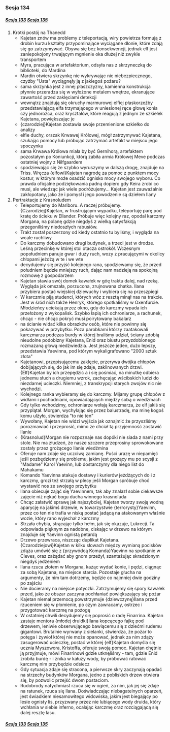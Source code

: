 ### Sesja 134
##### [Sesja 133](#sesja-133) [Sesja 135](#sesja-135)
1. Krótki postój na Thanedd
    - Kajetan znów ma problemy z teleportacją, wiry powietrza formują z drobin kurzu kształty przypominające wyciągane dłonie, które zdają się go zatrzymywać. Obywa się bez konsekwencji, jednak elf jest zaniepokojony trwającym mgnienie oka dłużej niż zwykle transportem
    - Myra, pracująca w artefaktorium, odsyła nas z skrzyneczką do biblioteki, do Mardina
    - Mardin otwiera skrzynkę nie wykrywając nic niebezpiecznego, czyżby "Usta" wyciągnęły ją z jakiegoś pożaru?
    - sama skrzynka jest z innej płaszczyzny, kamienna konstrukcja płynnie przeradza się w wyłożone metalem wnętrze, ekranujące zawartość przed zaklęciami detekcji
    - wewnątrz znajdują się okruchy marmurowej elfiej płaskorzeźby przedstawiającą elfa trzymającego w uniesionej ręce głowę konia czy jednorożca, oraz kryształów, które reagują z jednym ze szkiełek Kajetana, powiększając je
    - {czarodziej}Kajetan zostawia swoje przemienione szkiełko do analizy
    - elfie duchy, orszak Krwawej Królowej, mógł zatrzymywać Kajetana, szukając pomocy lub próbując zatrzymać artefakt w miejscu jego spoczynku
    - sama Krwawa Królowa miała by być Gernihorą, artefaktem pozostałym po Koniunkcji, którą zabiła armia Królowej Meve podczas ostatniej wojny z Nilfgaardem
    - spodziewając się że szybko wyruszymy w dalszą drogę, znajduje na Triss. Wręcza {elfowi}Kajetan nagrodę za pomoc z punktem mocy kostur, w którym może osadzić ognisko mocy swojego wyboru. Co prawda oficjalne podziękowania padną dopiero gdy Keira zrobi co musi, ale wiedząc jak wiele podróżujemy... Kajetan jest zauważalnie zakłopotany, jako że i pomysł i jego powodzenie są dziełem Ilany
2. Pertraktacje z Krasnoludem
    - Teleportujemy do Mariboru. A raczej próbujemy. {Czarodziej}Kajetan, w frustrującym wypadku, teleportuję parę pod kratę do ścieku w Ellander. Próbuje więc kolejny raz, opodal karczmy Morgana, na polanę gdzie niegdyś z wielką satysfakcją przegoniliśmy niedoszłych rabusiów.
    - Trakt został poszerzony od kiedy ostatnio tu byliśmy, i wygląda na wcale ruchliwy
    - Do karczmy dobudowano drugi budynek, a trzeci jest w drodze. Leśną przecinkę w której stoi otacza ostrokół. Wczesnym popołudniem panuje gwar i duży ruch, wozy z pracującymi w okolicy chłopami jeżdżą w te i we wte
    - decydujemy się przyjść kolejnego rana, spodziewamy się, że przed południem będzie mniejszy ruch, dając nam nadzieją na spokojną rozmowę z gospodarzem
    - Kajetan stawia swój domek kawałek w góę traktu dalej, nad rzeką. Wygląda jak omszała, porzucona, zrujnowana chatka. Ilana przybiera postać wiejskiej dziewuchy i wybiera się na przeszpiegi
    - W karczmie piją studenci, których wóz z resztą minął nas na trakcie. Jest w śród nich także Henryk, którego spotkaliśmy w Oxenfurcie. Młodzieńcy uciekają przez okno, gdy do karczmy wpada ich przełożony z wykopalisk. Szybko łapią ich ochroniarze, a rachunek, chcąc - nie chcąc pokryć musi poirytowany bakalarz
    - na ścianie widać kilka obrazków osób, które nie powinny się pokazywać w przybytku. Poza parobkami którzy zaatakowali karczmarza podczas burdy w której braliśmy udział, ściany zdobią nieudolne podobizny Kajetana, Enid oraz biustu przyzdobionego rozmazaną głową niedźwiedzia. Jest jeszcze jeden, dużo lepszy, przedstawia Yaevinna, pod którym wykaligrafowano "2000 sztuk złota"
    - Kajetanowi, przepisującemu zaklęcie, przerywa dwójka chłopów dobijających się, do jak im się zdaje, zaklinowanych drzwi. {Elf}Kajetan by ich przepędzić a i się pośmiać, na minutkę odbiera jednemu słuch a drugiemu wzrok, zachęcając wścibskich ludzi do niezdarnej ucieczki. Niemniej, z transkrypcji starych zwojów nic nie wychodzi.
    - Kolejnego ranka wybieramy się do karczmy. Mijamy grupę chłopów z widłami i pochodniami, opowiadających między sobą o wiedźmach
    - Gdy tylko wchodzimy, ochroniarze wołają karczmarza, że elf jakiś się przyplątał. Morgan, wychylając się przez balustradę, ma minę kogoś komu ulżyło, stwierdza "to nie ten"
    - Wywołany, Kajetan nie widzi wyjścia jak oznajmić że przyszliśmy porozmawiać i przeprosić, mimo że chciał tą przyjemność zostawić Ilanie
    - {Krasnolud}Morgan nie rozpoznaje nas dopóki nie siada z nami przy stole. Nie ma złudzeń, że nasze szczere przeprosiny sprowokowane zostały przez grożącego Ilanie wiedźmina
    - Oferuje nam zdaje się uczciwą zamianę. Puści urazę w niepamięć jeśli pozbędziemy się problemu, jakim jest grożący mu po scysji z "Madame" Karol Yaevinn, lub dostarczymy dla niego list do Mahakamu
    - Komando Yaevinna atakuje dostawy i kurierów jeżdżących do i z karczmy, grozi też strzałą w plecy jeśli Morgan spróbuje choć wystawić nos ze swojego przybytku
    - Ilana obiecuje zająć się Yaevinnem, tak aby znalazł sobie ciekawsze zajęcie niż nękać bogu ducha winnego krasnoluda
    - Chcąc załatwić sprawę jak najszybciej, Kajetan tworzy swoją wodną aparycję na jakimś drzewie, w towarzystwie {terrorysty}Yaevinn, przez co ten nie trafia w niską postać jadącą na atakowanym właśnie wozie, który rano wyjechał z karczmy
    - Strzała chybia, strącając tylko hełm, jak się okazuje, Lukrecji. Ta odpowiada pięknym za nadobne, ciskając w drzewo na którym znajduje się Yaevinn ognistą petardą
    - Drzewo przewraca, niszcząc duplikat Kajetana. {Czarodziejowi}Kajetan w kilku słowach między wymianą pocisków zdąża umówić się z {przywódcą Komanda}Yaevinn na spotkanie w Cleves, oraz zażądać aby gnom przeżył, szantażując skradzionym niegdyś jedzeniem
    - Ilana rzuca złotem w Morgana, każąc wydać konie, i pędzi, ciągnąc za sobą Kajetana, na miejsce starcia. Pozostaje głucha na argumenty, że nim tam dotrzemy, będzie co najmniej dwie godziny po zajściu
    - Nie docieramy na miejsce potyczki. Zatrzymujemy się spory kawałek przed, jako że obszar zaczyna pochłaniać powiększający się pożar
    - Kajetan niemal przemocą powstrzymuje {dziewczynę}Ilana przed rzuceniem się w płomienie, po czym zawracamy, ostrzec i przygotować karczmę na pożogę
    - W ostatniej chwili decydujemy się poprosić o radę Finarrina. Kajetan zastaje mentora {młodej druidki}Ilana kopcącego fajkę pod drzewem, leniwie obserwującego bawiącemu się z dziećmi rudemu gigantowi. Brutalnie wyrwany z sielanki, stwierdza, że pożar to potęga i żywioł której nie może opanować, jednak za nim zdąży zasugerować ucieczkę, postać w której {elf}Kajetan domyśla się ucznia Myszowora, Kristoffa, oferuje swoją pomoc. Kajetan chętnie ją przyjmuje, mówi Finarrinowi gdzie utknęliśmy - tam, gdzie Enid zrobiła burdę - i znika w kałuży wody, by próbować ratować karczmę nim przybędzie odsiecz
    - Gdy sytuacja zdaje się stracona, a pierwsze skry zaczynają opadać na strzechy budynków Morgana, jedno z pobliskich drzew otwiera się, by pozwolić przejść dwom postaciom.
    - Rudobrody natychmiast rzuca się w ogień, za nim, jak jej się zdaje na ratunek, rzuca się Ilana. Doświadczając niebagatelnych oparzeń, jest świadkiem niesamowitego widowiska, jakim jest biegający po lesie ognisty lis, przyzwany przez nie lubiącego wody druida, który wchłania w siebie inferno, ocalając karczmę oraz rozciągającą się dalej resztę lasu.

##### [Sesja 133](#sesja-133) [Sesja 135](#sesja-135)
